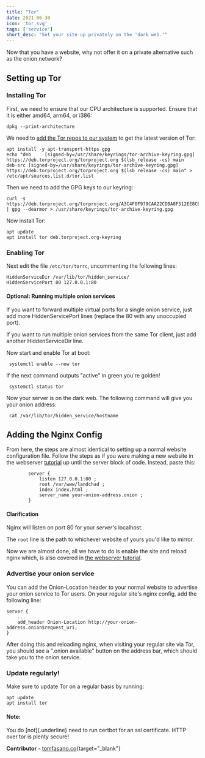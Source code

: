 ```yaml
---
title: "Tor"
date: 2021-06-30
icon: 'tor.svg'
tags: ['service']
short_desc: "Set your site up privately on the 'dark web.'"
---
```


Now that you have a website, why not offer it on a private alternative
such as the onion network?

## Setting up Tor

### Installing Tor

First, we need to ensure that our CPU architecture is supported. Ensure
that it is either amd64, arm64, or i386:

    dpkg --print-architecture

We need to [add the Tor repos to our
system](https://support.torproject.org/apt/tor-deb-repo/) to get the
latest version of Tor:

    apt install -y apt-transport-https gpg
    echo "deb     [signed-by=/usr/share/keyrings/tor-archive-keyring.gpg] https://deb.torproject.org/torproject.org $(lsb_release -cs) main
    deb-src [signed-by=/usr/share/keyrings/tor-archive-keyring.gpg] https://deb.torproject.org/torproject.org $(lsb_release -cs) main" > /etc/apt/sources.list.d/tor.list

Then we need to add the GPG keys to our keyring:

    curl -s https://deb.torproject.org/torproject.org/A3C4F0F979CAA22CDBA8F512EE8CBC9E886DDD89.asc | gpg --dearmor > /usr/share/keyrings/tor-archive-keyring.gpg

Now install Tor:

    apt update
    apt install tor deb.torproject.org-keyring

### Enabling Tor

Next edit the file `/etc/tor/torrc`, uncommenting the following lines:

    HiddenServiceDir /var/lib/tor/hidden_service/
    HiddenServicePort 80 127.0.0.1:80

#### Optional: Running multiple onion services

If you want to forward multiple virtual ports for a single onion
service, just add more HiddenServicePort lines (replace the 80 with any
unoccupied port).

If you want to run multiple onion services from the same Tor client,
just add another HiddenServiceDir line.

Now start and enable Tor at boot:

     systemctl enable --now tor

If the next command outputs "active" in green you\'re golden!

     systemctl status tor

Now your server is on the dark web. The following command will give you
your onion address:

     cat /var/lib/tor/hidden_service/hostname

## Adding the Nginx Config

From here, the steps are almost identical to setting up a normal website
configuration file. Follow the steps as if you were making a new website
in the webserver [tutorial](/basic/nginx) up until the server block of
code. Instead, paste this:

            server {
                listen 127.0.0.1:80 ;
                root /var/www/landchad ;
                index index.html ;
                server_name your-onion-address.onion ;
            }

#### Clarification

Nginx will listen on port 80 for your *server\'s* localhost.

The `root` line is the path to whichever website of yours you\'d like to
mirror.

Now we are almost done, all we have to do is enable the site and reload
nginx which, is also covered in [the webserver
tutorial](nginx.html#enable).

### Advertise your onion service

You can add the Onion-Location header to your normal website to
advertise your onion service to Tor users. On your regular site\'s nginx
config, add the following line:

    server {
        ...
        add_header Onion-Location http://your-onion-address.onion$request_uri;
    }

After doing this and reloading nginx, when visiting your regular site
via Tor, you should see a \".onion available\" button on the address
bar, which should take you to the onion service.

### Update regularly!

Make sure to update Tor on a regular basis by running:

    apt update
    apt install tor

#### Note:

You do [not]{.underline} need to run certbot for an ssl certificate.
HTTP over tor is plenty secure!

**Contributor** - [tomfasano.co](https://tomfasano.co){target="_blank"}
